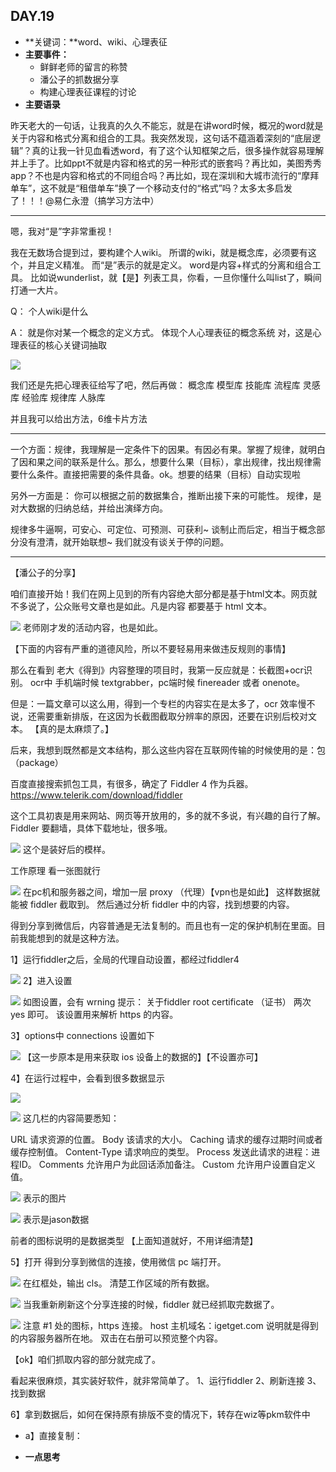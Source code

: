 ## DAY.19
+ **关键词：**word、wiki、心理表征
+ **主要事件：**
    + 鲜鲜老师的留言的称赞
    + 潘公子的抓数据分享
    + 构建心理表征课程的讨论
+ **主要语录**

昨天老大的一句话，让我真的久久不能忘，就是在讲word时候，概况的word就是关于内容和格式分离和组合的工具。我突然发现，这句话不蕴涵着深刻的“底层逻辑”？真的让我一针见血看透word，有了这个认知框架之后，很多操作就容易理解并上手了。比如ppt不就是内容和格式的另一种形式的嵌套吗？再比如，美图秀秀app？不也是内容和格式的不同组合吗？再比如，现在深圳和大城市流行的“摩拜单车”，这不就是“租借单车”换了一个移动支付的“格式”吗？太多太多启发了！！！@易仁永澄（搞学习方法中）

----------
嗯，我对“是”字非常重视！

我在无数场合提到过，要构建个人wiki。
所谓的wiki，就是概念库，必须要有这个，并且定义精准。
而“是”表示的就是定义。
word是内容+样式的分离和组合工具。
比如说wunderlist，就【是】列表工具，你看，一旦你懂什么叫list了，瞬间打通一大片。

Q：
个人wiki是什么

A：
就是你对某一个概念的定义方式。
体现个人心理表征的概念系统
对，这是心理表征的核心关键词抽取


![](./_image/8a9559769393dd0619a868e2df33283.jpg)

我们还是先把心理表征给写了吧，然后再做：
概念库
模型库
技能库
流程库
灵感库
经验库
规律库
人脉库

并且我可以给出方法，6维卡片方法

--------

一个方面：规律，我理解是一定条件下的因果。有因必有果。掌握了规律，就明白了因和果之间的联系是什么。那么，想要什么果（目标），拿出规律，找出规律需要什么条件。直接把需要的条件具备。ok。想要的结果（目标）自动实现啦

另外一方面是：
你可以根据之前的数据集合，推断出接下来的可能性。
规律，是对大数据的归纳总结，并给出演绎方向。

规律多牛逼啊，可安心、可定位、可预测、可获利~
谈制止而后定，相当于概念部分没有澄清，就开始联想~
我们就没有谈关于停的问题。

----------

【潘公子的分享】

咱们直接开始！我们在网上见到的所有内容绝大部分都是基于html文本。网页就不多说了，公众账号文章也是如此。凡是内容 都要基于 html 文本。


![](./_image/75b49e6e44e0d6e2d8491f7dcb2db22.jpg)
老师刚才发的活动内容，也是如此。

【下面的内容有严重的道德风险，所以不要轻易用来做违反规则的事情】

那么在看到 老大《得到》内容整理的项目时，我第一反应就是：长截图+ocr识别。
ocr中 手机端时候 textgrabber，pc端时候 finereader 或者 onenote。

但是：一篇文章可以这么用，得到一个专栏的内容实在是太多了，ocr 效率慢不说，还需要重新排版，在这因为长截图截取分辨率的原因，还要在识别后校对文本。
【真的是太麻烦了。】

后来，我想到既然都是文本结构，那么这些内容在互联网传输的时候使用的是：包（package）

百度直接搜索抓包工具，有很多，确定了 Fiddler 4 作为兵器。https://www.telerik.com/download/fiddler

这个工具初衷是用来网站、网页等开放用的，多的就不多说，有兴趣的自行了解。
Fiddler 要翻墙，具体下载地址，很多哦。

![](./_image/f6603b2d83d62d35a6a66876564e209.jpg)
这个是装好后的模样。

工作原理 看一张图就行

![](./_image/18a3e640efa2d4f76fad7bd4939028b.jpg)
在pc机和服务器之间，增加一层 proxy （代理）【vpn也是如此】
这样数据就能被 fiddler 截取到。
然后通过分析 fiddler 中的内容，找到想要的内容。

得到分享到微信后，内容普通是无法复制的。而且也有一定的保护机制在里面。目前我能想到的就是这种方法。

1】运行fiddler之后，全局的代理自动设置，都经过fiddler4

![](./_image/706e64b1c3c37ff210b575b6ee2d4f3.jpg)
2】进入设置

![](./_image/f0865f8b8092edea16ef1857496e669.jpg)
如图设置，会有 wrning 提示：
关于fiddler root certificate （证书）
两次 yes 即可。
该设置用来解析 https 的内容。

3】options中 connections 设置如下

![](./_image/b06ddef90aadfc6f41ca1b5b1339f8e.jpg)
【这一步原本是用来获取 ios 设备上的数据的】【不设置亦可】

4】在运行过程中，会看到很多数据显示

![](./_image/fbfc90dbb12f5781c5afa2655cad68a.jpg)

![](./_image/dbf01098326a163b87de1e6121397da.jpg)
这几栏的内容简要悉知：

URL
 请求资源的位置。
 Body
 该请求的大小。
 Caching
 请求的缓存过期时间或者缓存控制值。
 Content-Type
 请求响应的类型。
 Process
 发送此请求的进程：进程ID。
 Comments
 允许用户为此回话添加备注。
 Custom
 允许用户设置自定义值。

![](./_image/a4406a63b5d5a964cbfb5e838ee9bd3.jpg)
表示的图片


![](./_image/8405cd041f5b5d4567e172024834683.jpg)
表示是jason数据

前者的图标说明的是数据类型
【上面知道就好，不用详细清楚】

5】打开 得到分享到微信的连接，使用微信 pc 端打开。

![](./_image/5532b6971f3425c2060545464a303a5.jpg)
在红框处，输出 cls。
清楚工作区域的所有数据。

![](./_image/7f7fe0f09bb17a0d398a10e9d38c344.jpg)
当我重新刷新这个分享连接的时候，fiddler 就已经抓取完数据了。

![](./_image/934ef3deae3e5133143e30bb25abaec.jpg)
注意 #1 处的图标，https 连接。
host 主机域名：igetget.com
说明就是得到的内容服务器所在地。
双击在右册可以预览整个内容。

【ok】咱们抓取内容的部分就完成了。

看起来很麻烦，其实装好软件，就非常简单了。
1、运行fiddler
2、刷新连接
3、找到数据

6】拿到数据后，如何在保持原有排版不变的情况下，转存在wiz等pkm软件中
- a】直接复制：

+ **一点思考**